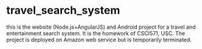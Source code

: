 # travel_search_system
this is the website (Node.js+AngularJS) and Android project for a travel and entertainment search system. 
It is the homework of CSCI571, USC.
The project is deployed on Amazon web service but is temporarily terminated.

